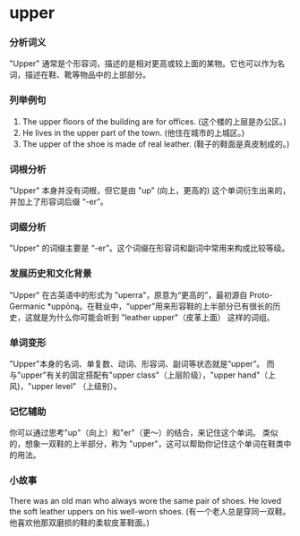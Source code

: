 # upper

### 分析词义

  

"Upper" 通常是个形容词，描述的是相对更高或较上面的某物。它也可以作为名词，描述在鞋、靴等物品中的上部部分。

  

### 列举例句

  

1.  The upper floors of the building are for offices. (这个楼的上层是办公区。)
2.  He lives in the upper part of the town. (他住在城市的上城区。)
3.  The upper of the shoe is made of real leather. (鞋子的鞋面是真皮制成的。)

  

### 词根分析

  

"Upper" 本身并没有词根，但它是由 "up" (向上，更高的) 这个单词衍生出来的，并加上了形容词后缀 “-er”。

  

### 词缀分析

  

"Upper" 的词缀主要是 “-er”。这个词缀在形容词和副词中常用来构成比较等级。

  

### 发展历史和文化背景

  

"Upper" 在古英语中的形式为 "uperra"，原意为“更高的”，最初源自 Proto-Germanic \*uppōną。在鞋业中，“upper”用来形容鞋的上半部分已有很长的历史，这就是为什么你可能会听到 "leather upper"（皮革上面） 这样的词组。

  

### 单词变形

  

"Upper"本身的名词、单复数、动词、形容词、副词等状态就是“upper”。 而与"upper"有关的固定搭配有"upper class"（上层阶级），"upper hand"（上风)，"upper level" （上级别）。

  

### 记忆辅助

  

你可以通过思考"up"（向上）和"er"（更～）的结合，来记住这个单词。 类似的，想象一双鞋的上半部分，称为 "upper"，这可以帮助你记住这个单词在鞋类中的用法。

  

### 小故事

  

There was an old man who always wore the same pair of shoes. He loved the soft leather uppers on his well-worn shoes. (有一个老人总是穿同一双鞋。他喜欢他那双磨损的鞋的柔软皮革鞋面。)
